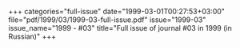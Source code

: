 +++
categories="full-issue"
date="1999-03-01T00:27:53+03:00"
file="pdf/1999/03/1999-03-full-issue.pdf"
issue="1999-03"
issue_name="1999 - #03"
title="Full issue of journal #03 in 1999 (in Russian)"
+++